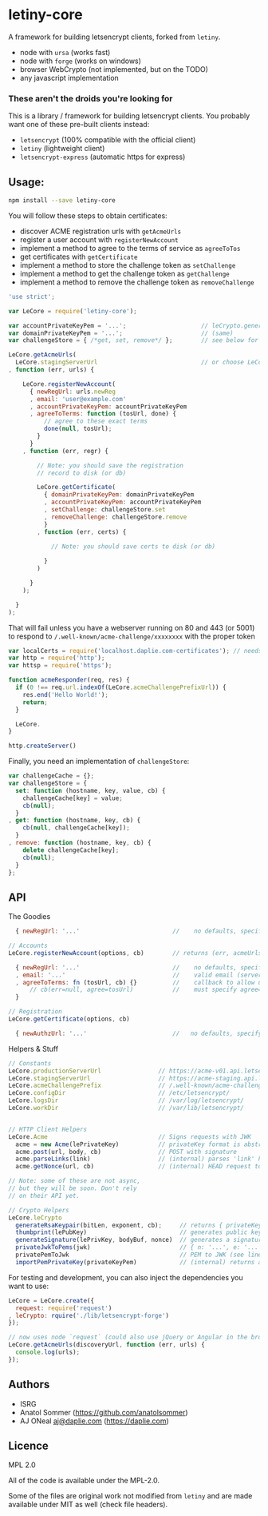 # letiny-core

A framework for building letsencrypt clients, forked from `letiny`.

  * node with `ursa` (works fast)
  * node with `forge` (works on windows)
  * browser WebCrypto (not implemented, but on the TODO)
  * any javascript implementation

### These aren't the droids you're looking for

This is a library / framework for building letsencrypt clients.
You probably want one of these pre-built clients instead:

  * `letsencrypt` (100% compatible with the official client)
  * `letiny` (lightweight client)
  * `letsencrypt-express` (automatic https for express)

## Usage:

```bash
npm install --save letiny-core
```

You will follow these steps to obtain certificates:

* discover ACME registration urls with `getAcmeUrls`
* register a user account with `registerNewAccount`
* implement a method to agree to the terms of service as `agreeToTos`
* get certificates with `getCertificate`
* implement a method to store the challenge token as `setChallenge`
* implement a method to get the challenge token as `getChallenge`
* implement a method to remove the challenge token as `removeChallenge`

```javascript
'use strict';

var LeCore = require('letiny-core');

var accountPrivateKeyPem = '...';                     // leCrypto.generateRsaKeypair(bitLen, exp, cb)
var domainPrivateKeyPem = '...';                      // (same)
var challengeStore = { /*get, set, remove*/ };        // see below for example

LeCore.getAcmeUrls(
  LeCore.stagingServerUrl                             // or choose LeCore.productionServerUrl
, function (err, urls) {

    LeCore.registerNewAccount(
      { newRegUrl: urls.newReg
      , email: 'user@example.com'
      , accountPrivateKeyPem: accountPrivateKeyPem
      , agreeToTerms: function (tosUrl, done) {
          // agree to these exact terms
          done(null, tosUrl);
        }
      }
    , function (err, regr) {

        // Note: you should save the registration
        // record to disk (or db)

        LeCore.getCertificate(
          { domainPrivateKeyPem: domainPrivateKeyPem
          , accountPrivateKeyPem: accountPrivateKeyPem
          , setChallenge: challengeStore.set
          , removeChallenge: challengeStore.remove
          }
        , function (err, certs) {

            // Note: you should save certs to disk (or db)
            
          }
        )

      }
    );

  }
);
```

That will fail unless you have a webserver running on 80 and 443 (or 5001)
to respond to `/.well-known/acme-challenge/xxxxxxxx` with the proper token

```javascript
var localCerts = require('localhost.daplie.com-certificates'); // needs default certificates
var http = require('http');
var httsp = require('https');

function acmeResponder(req, res) {
  if (0 !== req.url.indexOf(LeCore.acmeChallengePrefixUrl)) {
    res.end('Hello World!');
    return;
  }

  LeCore.
}

http.createServer()
```

Finally, you need an implementation of `challengeStore`:

```javascript
var challengeCache = {};
var challengeStore = {
  set: function (hostname, key, value, cb) {
    challengeCache[key] = value;
    cb(null);
  }
, get: function (hostname, key, cb) {
    cb(null, challengeCache[key]);
  }
, remove: function (hostname, key, cb) {
    delete challengeCache[key];
    cb(null);
  }
};
```

## API

The Goodies

```javascript
  { newRegUrl: '...'                          //    no defaults, specify LeCore.nproductionServerUrl

// Accounts 
LeCore.registerNewAccount(options, cb)        // returns (err, acmeUrls={newReg,newAuthz,newCert,revokeCert})

  { newRegUrl: '...'                          //    no defaults, specify LeCore.newAuthz
  , email: '...'                              //    valid email (server checks MX records)
  , agreeToTerms: fn (tosUrl, cb) {}          //    callback to allow user interaction for tosUrl
      // cb(err=null, agree=tosUrl)           //    must specify agree=tosUrl to continue (or falsey to end)
  }

// Registration
LeCore.getCertificate(options, cb)

  { newAuthzUrl: '...'                        //   no defaults, specify acmeUrls.newAuthz
```

Helpers & Stuff

```javascript
// Constants
LeCore.productionServerUrl                // https://acme-v01.api.letsencrypt.org/directory
LeCore.stagingServerUrl                   // https://acme-staging.api.letsencrypt.org/directory
LeCore.acmeChallengePrefix                // /.well-known/acme-challenge/
LeCore.configDir                          // /etc/letsencrypt/
LeCore.logsDir                            // /var/log/letsencrypt/
LeCore.workDir                            // /var/lib/letsencrypt/


// HTTP Client Helpers
LeCore.Acme                               // Signs requests with JWK
  acme = new Acme(lePrivateKey)           // privateKey format is abstract
  acme.post(url, body, cb)                // POST with signature
  acme.parseLinks(link)                   // (internal) parses 'link' header
  acme.getNonce(url, cb)                  // (internal) HEAD request to get 'replay-nonce' strings

// Note: some of these are not async,
// but they will be soon. Don't rely
// on their API yet.

// Crypto Helpers
LeCore.leCrypto
  generateRsaKeypair(bitLen, exponent, cb);     // returns { privateKeyPem, privateKeyJwk, publicKeyPem, publicKeyMd5 }
  thumbprint(lePubKey)                          // generates public key thumbprint
  generateSignature(lePrivKey, bodyBuf, nonce)  // generates a signature
  privateJwkToPems(jwk)                         // { n: '...', e: '...', iq: '...', ... } to PEMs
  privatePemToJwk                               // PEM to JWK (see line above)
  importPemPrivateKey(privateKeyPem)            // (internal) returns abstract private key
```

For testing and development, you can also inject the dependencies you want to use:

```javascript
LeCore = LeCore.create({
  request: require('request')
, leCrypto: rquire('./lib/letsencrypt-forge')
});

// now uses node `request` (could also use jQuery or Angular in the browser)
LeCore.getAcmeUrls(discoveryUrl, function (err, urls) {
  console.log(urls);
});
```

## Authors

  * ISRG
  * Anatol Sommer  (https://github.com/anatolsommer)
  * AJ ONeal <aj@daplie.com> (https://daplie.com)

## Licence

MPL 2.0

All of the code is available under the MPL-2.0.

Some of the files are original work not modified from `letiny`
and are made available under MIT as well (check file headers).
